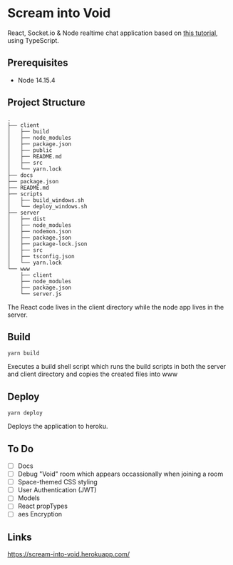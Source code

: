 # Scream into Void

React, Socket.io & Node realtime chat application based on [this tutorial](https://morioh.com/p/03d996fac4a8), using TypeScript.

## Prerequisites

* Node 14.15.4

## Project Structure

```
.
├── client
│   ├── build
│   ├── node_modules
│   ├── package.json
│   ├── public
│   ├── README.md
│   ├── src
│   └── yarn.lock
├── docs
├── package.json
├── README.md
├── scripts
│   ├── build_windows.sh
│   └── deploy_windows.sh
├── server
│   ├── dist
│   ├── node_modules
│   ├── nodemon.json
│   ├── package.json
│   ├── package-lock.json
│   ├── src
│   ├── tsconfig.json
│   └── yarn.lock
└── www
    ├── client
    ├── node_modules
    ├── package.json
    └── server.js
```

The React code lives in the client directory while the node app lives in the server.


## Build
```
yarn build
```
Executes a build shell script which runs the build scripts in both the server and client directory and copies the created files into www

## Deploy
```
yarn deploy
```
Deploys the application to heroku.

## To Do
- [ ] Docs
- [ ] Debug "Void" room which appears occassionally when joining a room
- [ ] Space-themed CSS styling
- [ ] User Authentication (JWT)
- [ ] Models
- [ ] React propTypes
- [ ] aes Encryption 

## Links
https://scream-into-void.herokuapp.com/
